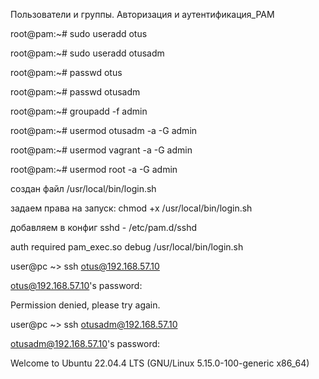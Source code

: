 Пользователи и группы. Авторизация и аутентификация_РАМ

root@pam:~# sudo useradd otus

root@pam:~# sudo useradd otusadm

root@pam:~# passwd otus

root@pam:~# passwd otusadm

root@pam:~# groupadd -f admin

root@pam:~# usermod otusadm -a -G admin

root@pam:~# usermod vagrant -a -G admin

root@pam:~# usermod root -a -G admin

создан файл /usr/local/bin/login.sh

задаем права на запуск: chmod +x /usr/local/bin/login.sh

добавляем в конфиг sshd - /etc/pam.d/sshd

auth required pam_exec.so debug /usr/local/bin/login.sh

user@pc ~> ssh otus@192.168.57.10

otus@192.168.57.10's password: 

Permission denied, please try again.

user@pc ~> ssh otusadm@192.168.57.10

otusadm@192.168.57.10's password: 

Welcome to Ubuntu 22.04.4 LTS (GNU/Linux 5.15.0-100-generic x86_64)